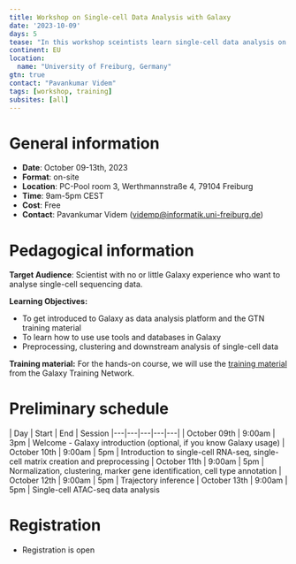 ```yaml
---
title: Workshop on Single-cell Data Analysis with Galaxy
date: '2023-10-09'
days: 5
tease: "In this workshop sceintists learn single-cell data analysis on Galaxy. There is no requirement of any programming skills."
continent: EU
location:
  name: "University of Freiburg, Germany"
gtn: true
contact: "Pavankumar Videm"
tags: [workshop, training]
subsites: [all]
---
```


# General information

- **Date**: October 09-13th, 2023
- **Format**: on-site
- **Location**: PC-Pool room 3, Werthmannstraße 4, 79104 Freiburg
- **Time**: 9am-5pm CEST
- **Cost**: Free
- **Contact**: Pavankumar Videm ([videmp@informatik.uni-freiburg.de](mailto:videmp@informtik.uni-freiburg.de))

# Pedagogical information

**Target Audience**: Scientist with no or little Galaxy experience who want to analyse single-cell sequencing data.

**Learning Objectives:**
* To get introduced to Galaxy as data analysis platform and the GTN training material
* To learn how to use use tools and databases in Galaxy
* Preprocessing, clustering and downstream analysis of single-cell data 

**Training material:**
For the hands-on course, we will use the [training material](https://training.galaxyproject.org) from the Galaxy Training Network.

# Preliminary schedule

| Day | Start | End | Session
|---|---|---|---|---|
| October 09th | 9:00am  | 3pm  | Welcome - Galaxy introduction (optional, if you know Galaxy usage) 
| October 10th | 9:00am  | 5pm |  Introduction to single-cell RNA-seq, single-cell matrix creation and preprocessing
| October 11th | 9:00am  | 5pm  | Normalization, clustering, marker gene identification, cell type annotation
| October 12th | 9:00am  | 5pm | Trajectory inference 
| October 13th | 9:00am  | 5pm  | Single-cell ATAC-seq data analysis


# Registration

- Registration is open


